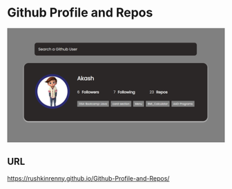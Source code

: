 # Github Profile and Repos
<img src="./Images/demo.png" alt="demo image">

## URL
 https://rushkinrenny.github.io/Github-Profile-and-Repos/